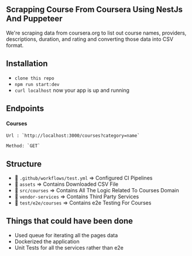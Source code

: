 ## Scrapping Course From Coursera Using NestJs And Puppeteer
We're scraping data from coursera.org to list out course names, providers, descriptions, duration, and rating and converting those data into CSV format.

## Installation
* `clone this repo`
* `npm run start:dev`
* `curl localhost` now your app is up and running

## Endpoints
#### Courses
    Url : `http://localhost:3000/courses?category=name`
  
    Method: `GET`

## Structure

- 📁 `.github/workflows/test.yml` => Configured CI Pipelines
- 📁 `assets` => Contains Downloaded CSV File
- 📁 `src/courses` => Contains All The Logic Related To Courses Domain
- 📁 `vendor-services` => Contains Third Party Services
- 📁 `test/e2e/courses` => Contains e2e Testing For Courses  


## Things that could have been done
* Used queue for iterating all the pages data
* Dockerized the application
* Unit Tests for all the services rather than e2e



